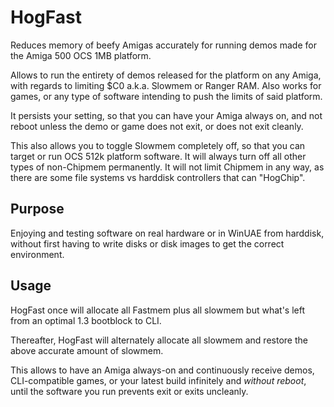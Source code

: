 # HogFast
Reduces memory of beefy Amigas accurately for running demos made for the Amiga 500 OCS 1MB platform.

Allows to run the entirety of demos released for the platform on any Amiga, with regards to limiting $C0 a.k.a. Slowmem or Ranger RAM. Also works for games, or any type of software intending to push the limits of said platform.

It persists your setting, so that you can have your Amiga always on, and not reboot unless the demo or game does not exit, or does not exit cleanly.

This also allows you to toggle Slowmem completely off, so that you can target or run OCS 512k platform software. It will always turn off all other types of non-Chipmem permanently. It will not limit Chipmem in any way, as there are some file systems vs harddisk controllers that can "HogChip".

## Purpose
Enjoying and testing software on real hardware or in WinUAE from harddisk, without first having to write disks or disk images to get the correct environment.

## Usage
HogFast once will allocate all Fastmem plus all slowmem but what's left from an optimal 1.3 bootblock to CLI.

Thereafter, HogFast will alternately allocate all slowmem and restore the above accurate amount of slowmem.

This allows to have an Amiga always-on and continuously receive demos, CLI-compatible games, or your latest build infinitely and *without reboot*, until the software you run prevents exit or exits uncleanly.
